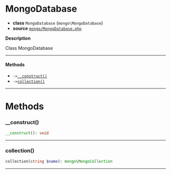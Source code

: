 # MongoDatabase

- **class** `MongoDatabase` (`mongo\MongoDatabase`)
- **source** [`mongo/MongoDatabase.php`](./src/main/resources/JPHP-INF/sdk/mongo/MongoDatabase.php)

**Description**

Class MongoDatabase

---

#### Methods

- `->`[`__construct()`](#method-__construct)
- `->`[`collection()`](#method-collection)

---
# Methods

<a name="method-__construct"></a>

### __construct()
```php
__construct(): void
```

---

<a name="method-collection"></a>

### collection()
```php
collection(string $name): mongo\MongoCollection
```

---
